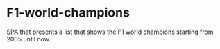 # F1-world-champions
SPA that presents a list that shows the F1 world champions starting from 2005 until now.
